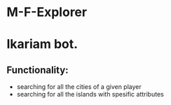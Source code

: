 # M-F-Explorer

# Ikariam bot.

## Functionality:
  - searching for all the cities of a given player
  - searching for all the islands with spesific attributes

